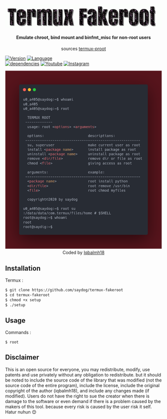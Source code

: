   <img src="img/g-gif-update.gif" width="640" title="termux" alt="fakeroot">
<H4 align="center">
Emulate chroot, bind mount and binfmt_misc for non-root users
</H4>
<p align="center">
sources <a href="https://github.com/termux/proot">termux-proot</a><p>
<a href="https://github.com/saydog"><img alt="Version" src="https://img.shields.io/badge/Version-1-brightgreen"/></a>
<a href="https://github.com/saydog"><img alt="Language" src="https://img.shields.io/badge/Language-Bash-brightgreen"/></a>
</br>
<a href="https://github.com/saydog"><img alt="dependencies" src="https://img.shields.io/badge/Dependencies-proot-lightgrey"/></a>
<a href="https://youtube.com/saydog-official"><img alt="Youtube" src="https://img.shields.io/badge/Youtube-SAYDOG-orange"/></a>
<a href="https://instagram.com/saydog.official"><img alt="Instagram" src="https://img.shields.io/badge/Instagram-Saydog.official-orange"/></a>
</p>
<p align="center">
<img src="img/termux-fakeroot.png" width="640" title="fakeroot" alt="fakeroot">
Coded by <a href="https://instagram.com/iqbalmh18">Iqbalmh18</a>
</p>

## Installation
Termux :
````
$ git clone https://github.com/saydog/termux-fakeroot
$ cd termux-fakeroot
$ chmod +x setup
$ ./setup
````

## Usage
Commands :

    $ root

## Disclaimer

This is an open source for everyone, you may redistribute, modify, use patents and use privately without any obligation to redistribute. but it should be noted to include the source code of the library that was modified (not the source code of the entire program), include the license, include the original copyright of the author (iqbalmh18), and include any changes made (if modified). Users do not have the right to sue the creator when there is damage to the software or even demand if there is a problem caused by the makers of this tool. because every risk is caused by the user risk it self.
Hatur nuhun 😊

